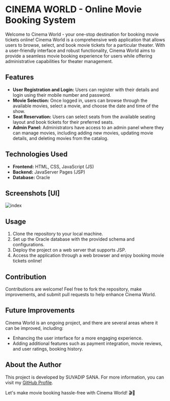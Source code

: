 # CINEMA WORLD - Online Movie Booking System

Welcome to Cinema World - your one-stop destination for booking movie tickets online! Cinema World is a comprehensive web application that allows users to browse, select, and book movie tickets for a particular theater. With a user-friendly interface and robust functionality, Cinema World aims to provide a seamless movie booking experience for users while offering administrative capabilities for theater management.

## Features

- **User Registration and Login:** Users can register with their details and login using their mobile number and password.
- **Movie Selection:** Once logged in, users can browse through the available movies, select a movie, and choose the date and time of the show.
- **Seat Reservation:** Users can select seats from the available seating layout and book tickets for their preferred seats.
- **Admin Panel:** Administrators have access to an admin panel where they can manage movies, including adding new movies, updating movie details, and deleting movies from the catalog.

## Technologies Used

- **Frontend:** HTML, CSS, JavaScript (JS)
- **Backend:** JavaServer Pages (JSP)
- **Database:** Oracle

## Screenshots [UI]

![index](https://github.com/Suvadip-sana/Cinema-World/assets/78638404/715a87d4-1cc0-4da6-9f2f-abbb657a40b2)

## Usage

1. Clone the repository to your local machine.
2. Set up the Oracle database with the provided schema and configurations.
3. Deploy the project on a web server that supports JSP.
4. Access the application through a web browser and enjoy booking movie tickets online!

## Contribution

Contributions are welcome! Feel free to fork the repository, make improvements, and submit pull requests to help enhance Cinema World.

## Future Improvements

Cinema World is an ongoing project, and there are several areas where it can be improved, including:
- Enhancing the user interface for a more engaging experience.
- Adding additional features such as payment integration, movie reviews, and user ratings, booking history.
<!--
## License

This project is licensed under the [MIT License](LICENSE).
-->

## About the Author

This project is developed by SUVADIP SANA. For more information, you can visit my [GitHub Profile](https://github.com/Suvadip-sana).

Let's make movie booking hassle-free with Cinema World! 🎬🍿



<!--
### Front UI
![index](https://github.com/Suvadip-sana/Cinema-World/assets/78638404/715a87d4-1cc0-4da6-9f2f-abbb657a40b2)

### CINEMA WORLD
This is my first ever full stack project on Web Development, about fully functional Online 'Movie Booking System' for particular one Theater, called 'CINEMA WORLD', both frontend and backend with HTML, CSS, Java Script and JSP(ORACLE). Still i am trying to improve it.
 For further visit this repository.
 -->




